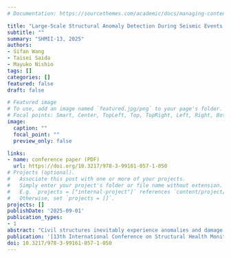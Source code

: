 ```yaml
---
# Documentation: https://sourcethemes.com/academic/docs/managing-content/

title: "Large-Scale Structural Anomaly Detection During Seismic Events Using Optical Flow and Transfer Learning from Video Data"
subtitle: ""
summary: "SHMII-13, 2025"
authors:
- Sifan Wang
- Taisei Saida
- Mayuko Nishio
tags: []
categories: []
featured: false
draft: false

# Featured image
# To use, add an image named `featured.jpg/png` to your page's folder.
# Focal points: Smart, Center, TopLeft, Top, TopRight, Left, Right, BottomLeft, Bottom, BottomRight.
image:
  caption: ""
  focal_point: ""
  preview_only: false

links:
- name: conference paper (PDF)
  url: https://doi.org/10.3217/978-3-99161-057-1-050
# Projects (optional).
#   Associate this post with one or more of your projects.
#   Simply enter your project's folder or file name without extension.
#   E.g. `projects = ["internal-project"]` references `content/project/deep-learning/index.md`.
#   Otherwise, set `projects = []`.
projects: []
publishDate: '2025-09-01'
publication_types:
- 1
abstract: "Civil structures inevitably experience anomalies and damage, especially during disasters like earthquakes, tsunamis, and hurricanes, causing performance degradation or even collapse. Identifying such anomalies plays an extremely critical role in the maintenance and life extension of civil structures. This study proposes a novel approach based on video data due to its accessibility and rich temporal-spatial information for anomaly detection in large-scale civil structures by integrating transfer learning (TL) techniques with optical flow. Given the low importance of structural Region-of-Uninterest (RoU) like windows and doors, TL with BEIT+UPerNet pre-trained models identifies them. The extended node strength network then leverages video data to focus on structural components and detect disturbances in the nonlinearity vector field. The approach was validated using open video data from E-Defense, capturing two large-scale structural shaking-table tests that featured both pronounced shear cracks and tiny cracks. The detection and quantitative analysis results confirmed the method’s effectiveness in detecting structural anomalies and improved computational efficiency by approximately 10%, with a positive correlation observed between this efficiency gain and the proportion of structural RoUs in the video. This study advances anomaly detection in large-scale structures, offering a promising approach to enhancing safety and maintenance practices for critical infrastructure." 
publication: '[13th International Conference on Structural Health Monitoring of Intelligent Infrastructure](https://openlib.tugraz.at/13th-international-conference-on-structural-health-monitoring-of-intelligent-infrastructure-shmii-13-2025)'
doi: 10.3217/978-3-99161-057-1-050
---
```

